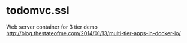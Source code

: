 todomvc.ssl
===========

Web server container for 3 tier demo http://blog.thestateofme.com/2014/01/13/multi-tier-apps-in-docker-io/
